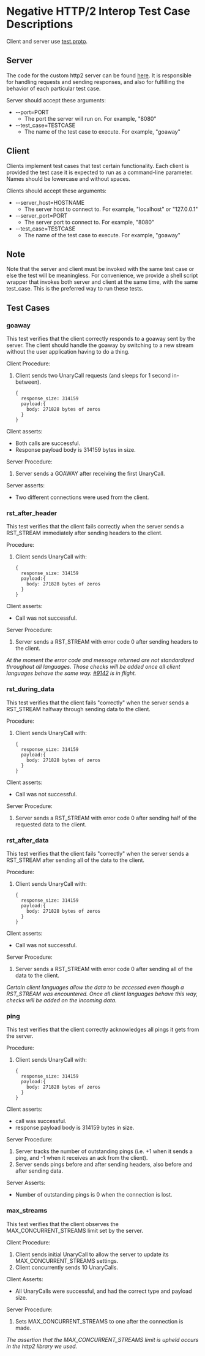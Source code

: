 Negative HTTP/2 Interop Test Case Descriptions
=======================================

Client and server use
[test.proto](../src/proto/grpc/testing/test.proto).

Server
------
The code for the custom http2 server can be found
[here](https://github.com/grpc/grpc/tree/master/test/http2_test).
It is responsible for handling requests and sending responses, and also for 
fulfilling the behavior of each particular test case.

Server should accept these arguments:
* --port=PORT
  * The port the server will run on. For example, "8080"
* --test_case=TESTCASE
  * The name of the test case to execute. For example, "goaway"

Client
------

Clients implement test cases that test certain functionality. Each client is
provided the test case it is expected to run as a command-line parameter. Names
should be lowercase and without spaces.

Clients should accept these arguments:
* --server_host=HOSTNAME
    * The server host to connect to. For example, "localhost" or "127.0.0.1"
* --server_port=PORT
    * The server port to connect to. For example, "8080"
* --test_case=TESTCASE
    * The name of the test case to execute. For example, "goaway"

Note
-----

Note that the server and client must be invoked with the same test case or else
the test will be meaningless. For convenience, we provide a shell script wrapper
that invokes both server and client at the same time, with the same test_case.
This is the preferred way to run these tests.

## Test Cases

### goaway

This test verifies that the client correctly responds to a goaway sent by the
server. The client should handle the goaway by switching to a new stream without
the user application having to do a thing.

Client Procedure:
 1. Client sends two UnaryCall requests (and sleeps for 1 second in-between).
 
    ```
    {
      response_size: 314159
      payload:{
        body: 271828 bytes of zeros
      }
    }
    ```

Client asserts:
* Both calls are successful.
* Response payload body is 314159 bytes in size.

Server Procedure:
  1. Server sends a GOAWAY after receiving the first UnaryCall.

Server asserts:
* Two different connections were used from the client.

### rst_after_header

This test verifies that the client fails correctly when the server sends a
RST_STREAM immediately after sending headers to the client.

Procedure:
 1. Client sends UnaryCall with:
 
    ```
    {
      response_size: 314159
      payload:{
        body: 271828 bytes of zeros
      }
    }
    ```

Client asserts:
* Call was not successful.

Server Procedure:
  1. Server sends a RST_STREAM with error code 0 after sending headers to the client.
  
*At the moment the error code and message returned are not standardized throughout all
languages. Those checks will be added once all client languages behave the same way. [#9142](https://github.com/grpc/grpc/issues/9142) is in flight.*

### rst_during_data

This test verifies that the client fails "correctly" when the server sends a
RST_STREAM halfway through sending data to the client.

Procedure:
 1. Client sends UnaryCall with:
 
    ```
    {
      response_size: 314159
      payload:{
        body: 271828 bytes of zeros
      }
    }
    ```

Client asserts:
* Call was not successful.

Server Procedure:
  1. Server sends a RST_STREAM with error code 0 after sending half of 
     the requested data to the client.

### rst_after_data

This test verifies that the client fails "correctly" when the server sends a
RST_STREAM after sending all of the data to the client.

Procedure:
 1. Client sends UnaryCall with:
 
    ```
    {
      response_size: 314159
      payload:{
        body: 271828 bytes of zeros
      }
    }
    ```

Client asserts:
* Call was not successful.

Server Procedure:
  1. Server sends a RST_STREAM with error code 0 after sending all of the
  data to the client.

*Certain client languages allow the data to be accessed even though a RST_STREAM
was encountered. Once all client languages behave this way, checks will be added on
the incoming data.*

### ping

This test verifies that the client correctly acknowledges all pings it gets from the
server.

Procedure:
 1. Client sends UnaryCall with:
 
    ```
    {
      response_size: 314159
      payload:{
        body: 271828 bytes of zeros
      }
    }
    ```
  
Client asserts:
* call was successful.
* response payload body is 314159 bytes in size.

Server Procedure:
  1. Server tracks the number of outstanding pings (i.e. +1 when it sends a ping, and -1 
  when it receives an ack from the client).
  2. Server sends pings before and after sending headers, also before and after sending data.
  
Server Asserts:
* Number of outstanding pings is 0 when the connection is lost.

### max_streams

This test verifies that the client observes the MAX_CONCURRENT_STREAMS limit set by the server.

Client Procedure:
  1. Client sends initial UnaryCall to allow the server to update its MAX_CONCURRENT_STREAMS settings.
  2. Client concurrently sends 10 UnaryCalls.
  
Client Asserts:
* All UnaryCalls were successful, and had the correct type and payload size.
 
Server Procedure:
  1. Sets MAX_CONCURRENT_STREAMS to one after the connection is made.

*The assertion that the MAX_CONCURRENT_STREAMS limit is upheld occurs in the http2 library we used.*
